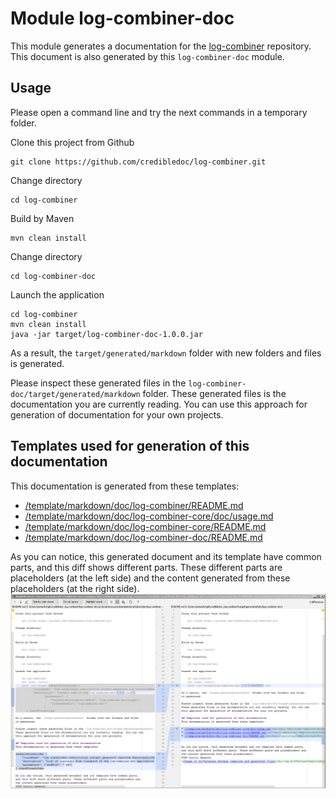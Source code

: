 # Module log-combiner-doc
This module generates a documentation for the
[log-combiner](../README.md) repository.
This document is also generated by this `log-combiner-doc` module.

## Usage
Please open a command line and try the next commands in a temporary folder.

Clone this project from Github

    git clone https://github.com/credibledoc/log-combiner.git

Change directory

    cd log-combiner
    
Build by Maven
    
    mvn clean install

Change directory
    
    cd log-combiner-doc
    
Launch the application

    cd log-combiner
    mvn clean install
    java -jar target/log-combiner-doc-1.0.0.jar

As a result, the `target/generated/markdown` folder with new folders and files
is generated.

Please inspect these generated files in the `log-combiner-doc/target/generated/markdown` folder.
These generated files is the documentation you are currently reading. You can use
this approach for generation of documentation for your own projects.

## Templates used for generation of this documentation
This documentation is generated from these templates:

* [/template/markdown/doc/log-combiner/README.md](src/main/resources/template/markdown/doc/log-combiner/README.md)
* [/template/markdown/doc/log-combiner-core/doc/usage.md](src/main/resources/template/markdown/doc/log-combiner-core/doc/usage.md)
* [/template/markdown/doc/log-combiner-core/README.md](src/main/resources/template/markdown/doc/log-combiner-core/README.md)
* [/template/markdown/doc/log-combiner-doc/README.md](src/main/resources/template/markdown/doc/log-combiner-doc/README.md)


As you can notice, this generated document and its template have common parts,
and this diff shows different parts. These different parts are placeholders (at the left side)
and the content generated from these placeholders (at the right side).
![Image of differences between template and generated files](doc/img/diffBetweenTemplateAndGeneratedFiles.png)
